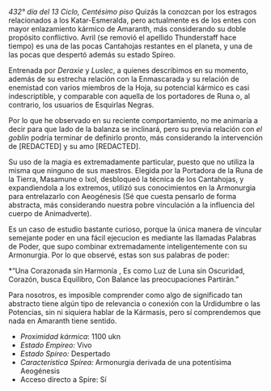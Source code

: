 *432° día del 13 Ciclo, Centésimo piso*
Quizás la conozcan por los estragos relacionados a los Katar-Esmeralda, pero actualmente es de los entes con mayor enlazamiento kármico de Amaranth, más considerando su doble propósito conflictivo. Avril (se removió el apellido Thunderstaff hace tiempo) es una de las pocas Cantahojas restantes en el planeta, y una de las pocas que despertó además su estado Spíreo.

Entrenada por *Deraxie* y *Luslec*, a quienes describimos en su momento, además de su estrecha relación con la Enmascarada y su relación de enemistad con varios miembros de la Hoja, su potencial kármico es casi indescriptible, y comparable con aquella de los portadores de Runa o, al contrario, los usuarios de Esquirlas Negras.

Por lo que he observado en su reciente comportamiento, no me animaría a decir para que lado de la balanza se inclinará, pero su previa relación con *el goblin* podría terminar de definirlo pronto, más considerando la intervención de [REDACTED] y su amo [REDACTED].

Su uso de la magia es extremadamente particular, puesto que no utiliza la misma que ninguno de sus maestros. Elegida por la Portadora de la Runa de la Tierra, Masamune o Ixol, desbloqueó la técnica de los Cantahojas, y expandiendola a los extremos, utilizó sus conocimientos en la Armonurgia para entrelazarlo con Aeogénesis (Sé que cuesta pensarlo de forma abstracta, más considerando nuestra pobre vinculación a la influencia del cuerpo de Animadverte). 

Es un caso de estudio bastante curioso, porque la única manera de vincular semejante poder en una fácil ejecucion es mediante las llamadas Palabras de Poder, que supo combinar extremadamente inteligentemente con su Armonurgia. Por lo que observé, estas son sus palabras de poder:

*“Una Corazonada sin Harmonía ,
Es como Luz de Luna sin Oscuridad,
Corazón, busca Equilibro,
Con Balance las preocupaciones Partirán.”

Para nosotros, es imposible comprender como algo de significado tan abstracto tiene algún tipo de relevancia o conexión con la Urdidumbre o las Potencias, sin ni siquiera hablar de la Kármasis, pero sí comprendemos que nada en Amaranth tiene sentido.


- *Proximidad kármica*: 1100 ukn
- *Estado Empíreo:* Vivo
- *Estado Spíreo:* Despertado
- *Característica Spírea:* Armonurgia derivada de una potentísima Aeogénesis
- Acceso directo a Spire: Sí

